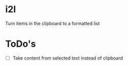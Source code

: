 # i2l
Turn items in the clipboard to a formatted list

# ToDo's

- [ ] Take content from selected text instead of clipboard
